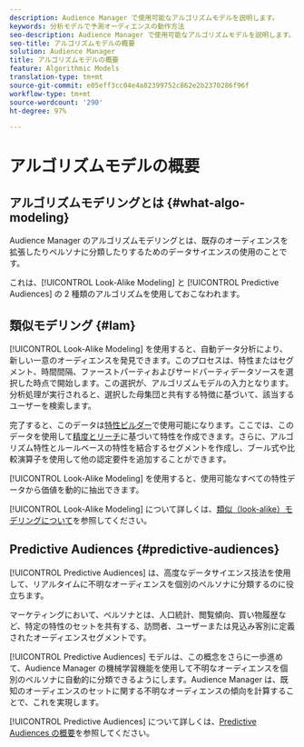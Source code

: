 ```yaml
---
description: Audience Manager で使用可能なアルゴリズムモデルを説明します。
keywords: 分析モデルで予測オーディエンスの動作方法
seo-description: Audience Manager で使用可能なアルゴリズムモデルを説明します。
seo-title: アルゴリズムモデルの概要
solution: Audience Manager
title: アルゴリズムモデルの概要
feature: Algorithmic Models
translation-type: tm+mt
source-git-commit: e05eff3cc04e4a82399752c862e2b2370286f96f
workflow-type: tm+mt
source-wordcount: '290'
ht-degree: 97%

---
```



# アルゴリズムモデルの概要

## アルゴリズムモデリングとは {#what-algo-modeling}

Audience Manager のアルゴリズムモデリングとは、既存のオーディエンスを拡張したりペルソナに分類したりするためのデータサイエンスの使用のことです。

これは、[!UICONTROL Look-Alike Modeling] と [!UICONTROL Predictive Audiences] の 2 種類のアルゴリズムを使用しておこなわれます。

## 類似モデリング {#lam}

[!UICONTROL Look-Alike Modeling] を使用すると、自動データ分析により、新しい一意のオーディエンスを発見できます。このプロセスは、特性またはセグメント、時間間隔、ファーストパーティおよびサードパーティデータソースを選択した時点で開始します。この選択が、アルゴリズムモデルの入力となります。分析処理が実行されると、選択した母集団と共有する特徴に基づいて、該当するユーザーを検索します。

完了すると、このデータは[特性ビルダー](../../features/traits/about-trait-builder.md)で使用可能になります。ここでは、このデータを使用して[精度とリーチ](../../features/traits/trait-accuracy-reach.md)に基づいて特性を作成できます。さらに、アルゴリズム特性とルールベースの特性を結合するセグメントを作成し、ブール式や比較演算子を使用して他の認定要件を追加することができます。

[!UICONTROL Look-Alike Modeling] を使用すると、使用可能なすべての特性データから価値を動的に抽出できます。

[!UICONTROL Look-Alike Modeling] について詳しくは、[類似（look-alike）モデリングについて](understanding-models.md)を参照してください。

## Predictive Audiences {#predictive-audiences}

[!UICONTROL Predictive Audiences] は、高度なデータサイエンス技法を使用して、リアルタイムに不明なオーディエンスを個別のペルソナに分類するのに役立ちます。

マーケティングにおいて、ペルソナとは、人口統計、閲覧傾向、買い物履歴など、特定の特性のセットを共有する、訪問者、ユーザーまたは見込み客別に定義されたオーディエンスセグメントです。

[!UICONTROL Predictive Audiences] モデルは、この概念をさらに一歩進めて、Audience Manager の機械学習機能を使用して不明なオーディエンスを個別のペルソナに自動的に分類できるようにします。Audience Manager は、既知のオーディエンスのセットに関する不明なオーディエンスの傾向を計算することで、これを実現します。

[!UICONTROL Predictive Audiences] について詳しくは、[Predictive Audiences の概要](predictive-audiences.md)を参照してください。
